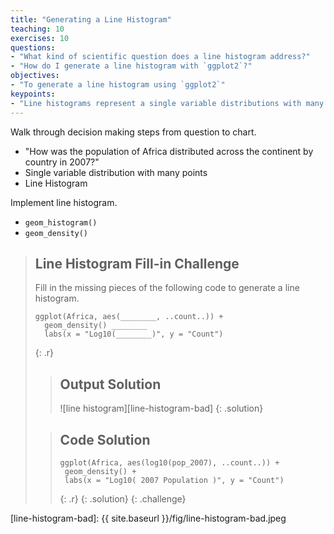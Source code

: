 ```yaml
---
title: "Generating a Line Histogram"
teaching: 10
exercises: 10
questions:
- "What kind of scientific question does a line histogram address?"
- "How do I generate a line histogram with `ggplot2`?"
objectives:
- "To generate a line histogram using `ggplot2`"
keypoints:
- "Line histograms represent a single variable distributions with many points." 
---
```


Walk through decision making steps from question to chart.
 
-   "How was the population of Africa distributed across the continent by 
    country in 2007?"
-   Single variable distribution with many points
-   Line Histogram

Implement line histogram.

-   `geom_histogram()`
-   `geom_density()`

> ## Line Histogram Fill-in Challenge
>
> Fill in the missing pieces of the following code to generate a line histogram.
>
> ~~~
> ggplot(Africa, aes(________, ..count..)) +
>   geom_density() ________
>   labs(x = "Log10(________)", y = "Count")
> ~~~
> {: .r}
>
> > ## Output Solution
> >
> > ![line histogram][line-histogram-bad]
> {: .solution}
>
> > ## Code Solution
> >
> > ~~~
> > ggplot(Africa, aes(log10(pop_2007), ..count..)) +
> >  geom_density() +
> >  labs(x = "Log10( 2007 Population )", y = "Count")
> > ~~~
> > {: .r}
> {: .solution}
{: .challenge}

[line-histogram-bad]: {{ site.baseurl }}/fig/line-histogram-bad.jpeg

